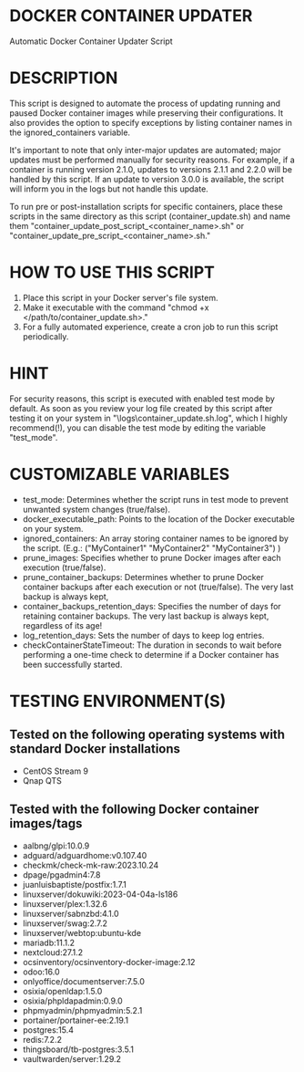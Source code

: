 # DOCKER CONTAINER UPDATER
Automatic Docker Container Updater Script

# DESCRIPTION
This script is designed to automate the process of updating running and paused Docker container images while preserving their configurations. It also provides the option to specify exceptions by listing container names in the ignored_containers variable.

It's important to note that only inter-major updates are automated; major updates must be performed manually for security reasons. For example, if a container is running version 2.1.0, updates to versions 2.1.1 and 2.2.0 will be handled by this script. If an update to version 3.0.0 is available, the script will inform you in the logs but not handle this update.

To run pre or post-installation scripts for specific containers, place these scripts in the same directory as this script (container_update.sh) and name them "container_update_post_script_<container_name>.sh" or "container_update_pre_script_<container_name>.sh."

# HOW TO USE THIS SCRIPT
1. Place this script in your Docker server's file system.
2. Make it executable with the command "chmod +x </path/to/container_update.sh>."
3. For a fully automated experience, create a cron job to run this script periodically.

# HINT
For security reasons, this script is executed with enabled test mode by default. As soon as you review your log file created by this script after testing it on your system in "<scriptpath>\logs\container_update.sh.log", which I highly recommend(!), you can disable the test mode by editing the variable "test_mode".

# CUSTOMIZABLE VARIABLES
- test_mode:                           Determines whether the script runs in test mode to prevent unwanted system changes (true/false).
- docker_executable_path:              Points to the location of the Docker executable on your system.
- ignored_containers:                  An array storing container names to be ignored by the script. (E.g.: ("MyContainer1" "MyContainer2" "MyContainer3") )
- prune_images:                        Specifies whether to prune Docker images after each execution (true/false).
- prune_container_backups:             Determines whether to prune Docker container backups after each execution or not (true/false). The very last backup is always kept, 
- container_backups_retention_days:    Specifies the number of days for retaining container backups. The very last backup is always kept, regardless of its age!
- log_retention_days:                  Sets the number of days to keep log entries.
- checkContainerStateTimeout:          The duration in seconds to wait before performing a one-time check to determine if a Docker container has been successfully started.

# TESTING ENVIRONMENT(S)
## Tested on the following operating systems with standard Docker installations
- CentOS Stream 9
- Qnap QTS

## Tested with the following Docker container images/tags
- aalbng/glpi:10.0.9
- adguard/adguardhome:v0.107.40
- checkmk/check-mk-raw:2023.10.24
- dpage/pgadmin4:7.8
- juanluisbaptiste/postfix:1.7.1
- linuxserver/dokuwiki:2023-04-04a-ls186
- linuxserver/plex:1.32.6
- linuxserver/sabnzbd:4.1.0
- linuxserver/swag:2.7.2
- linuxserver/webtop:ubuntu-kde
- mariadb:11.1.2
- nextcloud:27.1.2
- ocsinventory/ocsinventory-docker-image:2.12
- odoo:16.0
- onlyoffice/documentserver:7.5.0
- osixia/openldap:1.5.0
- osixia/phpldapadmin:0.9.0
- phpmyadmin/phpmyadmin:5.2.1
- portainer/portainer-ee:2.19.1
- postgres:15.4
- redis:7.2.2
- thingsboard/tb-postgres:3.5.1
- vaultwarden/server:1.29.2
